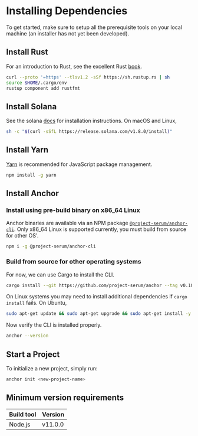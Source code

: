 # Installing Dependencies

To get started, make sure to setup all the prerequisite tools on your local machine
(an installer has not yet been developed).

## Install Rust

For an introduction to Rust, see the excellent Rust [book](https://doc.rust-lang.org/book/).

```bash
curl --proto '=https' --tlsv1.2 -sSf https://sh.rustup.rs | sh
source $HOME/.cargo/env
rustup component add rustfmt
```

## Install Solana

See the solana [docs](https://docs.solana.com/cli/install-solana-cli-tools) for installation instructions. On macOS and Linux,

```bash
sh -c "$(curl -sSfL https://release.solana.com/v1.8.0/install)"
```

## Install Yarn

[Yarn](https://yarnpkg.com/) is recommended for JavaScript package management.

```bash
npm install -g yarn
```

## Install Anchor

### Install using pre-build binary on x86_64 Linux

Anchor binaries are available via an NPM package [`@project-serum/anchor-cli`](https://www.npmjs.com/package/@project-serum/anchor-cli). Only x86_64 Linux is supported currently, you must build from source for other OS'.

```bash
npm i -g @project-serum/anchor-cli
```

### Build from source for other operating systems

For now, we can use Cargo to install the CLI.

```bash
cargo install --git https://github.com/project-serum/anchor --tag v0.18.0 anchor-cli --locked
```

On Linux systems you may need to install additional dependencies if `cargo install` fails. On Ubuntu,

```bash
sudo apt-get update && sudo apt-get upgrade && sudo apt-get install -y pkg-config build-essential libudev-dev
```

Now verify the CLI is installed properly.

```bash
anchor --version
```

## Start a Project

To initialize a new project, simply run:

```bash
anchor init <new-project-name>
```

## Minimum version requirements

| Build tool  | Version        |
|:------------|:---------------|
| Node.js     | v11.0.0        |
